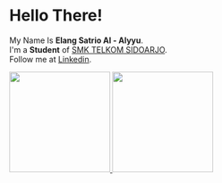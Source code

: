 # Hello There! 
My Name Is **Elang Satrio Al - Alyyu**.\
I'm a **Student** of [SMK TELKOM SIDOARJO](mylms.telkomschools.sch.id).\
Follow me at [Linkedin](www.linkedin.com/in/elang-satrio-al-alyyu-59b709281).
 
<p align="left">
<a href="https://github.com/ElangSatrioal">
  <img height="180em" src="https://github-readme-stats-eight-theta.vercel.app/api?username=ElangSatrioal&show_icons=true&theme=algolia&include_all_commits=true&count_private=true"/>
  <img height="180em" src="https://github-readme-stats-eight-theta.vercel.app/api/top-langs/?username=ElangSatrioal&layout=compact&langs_count=8&theme=algolia"/>
</a>
</p>

